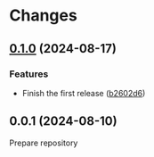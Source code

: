 # Changes

## [0.1.0](https://github.com/prantlf/vup/compare/v0.0.1...v0.1.0) (2024-08-17)

### Features

* Finish the first release ([b2602d6](https://github.com/prantlf/vup/commit/b2602d604c31b996639d772464ad2a0bd28efc3a))

## 0.0.1 (2024-08-10)

Prepare repository
